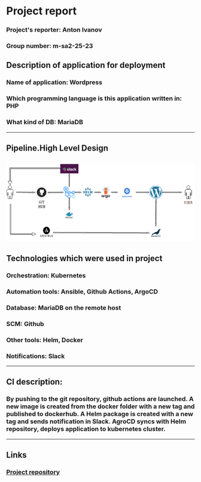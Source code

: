 #  Project report

### **Project's reporter:** Anton Ivanov

### **Group number:** m-sa2-25-23

## Description of application for deployment
### **Name of application:** Wordpress 
### **Which programming language is this application written in:** PHP
### **What kind of DB:** MariaDB

---

## Pipeline.High Level Design
![Scheme](project.png)
---

## Technologies which were used in project
### **Orchestration:** Kubernetes

### **Automation tools:** Ansible, Github Actions, ArgoCD

### **Database:** MariaDB on the remote host

### **SCM:** Github

### **Other tools:** Helm, Docker

### **Notifications:** Slack

---

## CI description: 
### By pushing to the git repository, github actions are launched. A new image is created from the docker folder with a new tag and published to dockerhub. A Helm package is created with a new tag  and sends notification in Slack. AgroCD syncs with Helm repository, deploys application to kubernetes cluster.

---

## Links

### [Project repository](https://github.com/AntonIvanovDevOps/Project)
